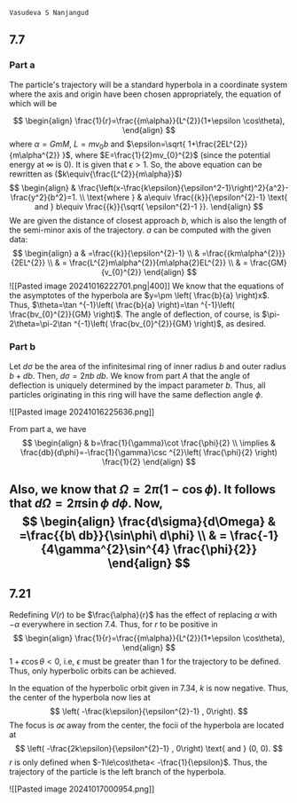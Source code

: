 `Vasudeva S Nanjangud`

## 7.7

### Part a

The particle's trajectory will be a standard hyperbola in a coordinate system where the axis and origin have been chosen appropriately, the equation of which will be

$$
\begin{align}
\frac{1}{r}=\frac{{m\alpha}}{L^{2}}(1+\epsilon \cos\theta),
\end{align}
$$
where $\alpha=GmM$, $L=mv_{0}b$ and $\epsilon=\sqrt{ 1+\frac{2EL^{2}}{m\alpha^{2}} }$, where $E=\frac{1}{2}mv_{0}^{2}$ (since the potential energy at $\infty$ is $0$). It is given that $\epsilon>1$. So, the above equation can be rewritten as ($k\equiv{\frac{L^{2}}{m\alpha}}$)
$$
\begin{align}
 & \frac{\left(x-\frac{k\epsilon}{\epsilon^2-1}\right)^2}{a^2}-\frac{y^2}{b^2}=1. \\
\text{where } & a\equiv \frac{{k}}{\epsilon^{2}-1} \text{ and } b\equiv \frac{{k}}{\sqrt{ \epsilon^{2}-1 }}.
\end{align}
$$
We are given the distance of closest approach $b$, which is also the length of the semi-minor axis of the trajectory. $a$ can be computed with the given data:
$$
\begin{align}
a & =\frac{{k}}{\epsilon^{2}-1} \\
 & =\frac{{km\alpha^{2}}}{2EL^{2}} \\
 & = \frac{L^{2}m\alpha^{2}}{m\alpha{2}EL^{2}} \\
 & = \frac{GM}{v_{0}^{2}}
\end{align}
$$
![[Pasted image 20241016222701.png|400]]
We know that the equations of the asymptotes of the hyperbola are $y=\pm \left( \frac{b}{a} \right)x$. Thus, $\theta=\tan ^{-1}\left( \frac{b}{a} \right)=\tan ^{-1}\left( \frac{bv_{0}^{2}}{GM} \right)$. The angle of deflection, of course, is $\pi-2\theta=\pi-2\tan ^{-1}\left( \frac{bv_{0}^{2}}{GM} \right)$, as desired.


### Part b

Let $d\sigma$ be the area of the infinitesimal ring of inner radius $b$ and outer radius $b+db$. Then, $d\sigma=2\pi b\ db$. We know from part $A$ that the angle of deflection is uniquely determined by the impact parameter $b$. Thus, all particles originating in this ring will have the same deflection angle $\phi$. 

![[Pasted image 20241016225636.png]]

From part a, we have
$$
\begin{align}
 & b=\frac{1}{\gamma}\cot \frac{\phi}{2} \\
\implies & \frac{db}{d\phi}=-\frac{1}{\gamma}\csc ^{2}\left( \frac{\phi}{2} \right) \frac{1}{2}
\end{align}
$$

Also, we know that $\Omega=2\pi(1-\cos\phi)$. It follows that $d\Omega=2\pi \sin\phi \ d\phi$. Now, 
$$
\begin{align}
\frac{d\sigma}{d\Omega} & =\frac{{b\ db}}{\sin\phi\ d\phi} \\
 & = \frac{-1}{4\gamma^{2}\sin^{4} \frac{\phi}{2}}
\end{align}
$$
---
## 7.21

Redefining $V(r)$ to be $\frac{\alpha}{r}$ has the effect of replacing $\alpha$ with $-\alpha$ everywhere in section 7.4. Thus, for $r$ to be positive in 
$$
\begin{align}
\frac{1}{r}=\frac{{m\alpha}}{L^{2}}(1+\epsilon \cos\theta),
\end{align}
$$
$1+\epsilon \cos\theta<0$, i.e, $\epsilon$ must be greater than $1$ for the trajectory to be defined. Thus, only hyperbolic orbits can be achieved.

In the equation of the hyperbolic orbit given in 7.34, $k$ is now negative. Thus, the center of the hyperbola now lies at
$$
\left( -\frac{k\epsilon}{\epsilon^{2}-1} , 0\right).
$$
The focus is $a\epsilon$ away from the center, the focii of the hyperbola are located at 
$$
\left( -\frac{2k\epsilon}{\epsilon^{2}-1} , 0\right) \text{ and } (0, 0).
$$
$r$ is only defined when  $-1\le\cos\theta< -\frac{1}{\epsilon}$. Thus, the trajectory of the particle is the left branch of the hyperbola. 

![[Pasted image 20241017000954.png]]


